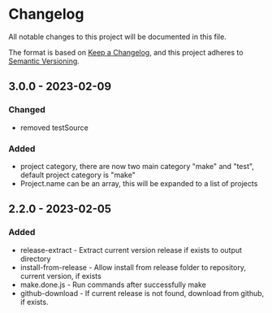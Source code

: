 # Changelog

All notable changes to this project will be documented in this file.

The format is based on [Keep a Changelog](https://keepachangelog.com/en/1.0.0/),
and this project adheres to [Semantic Versioning](https://semver.org/spec/v2.0.0.html).

## 3.0.0 - 2023-02-09

### Changed

- removed testSource

### Added

- project category, there are now two main category "make" and "test", default project category is "make"
- Project.name can be an array, this will be expanded to a list of projects

## 2.2.0 - 2023-02-05

### Added

- release-extract - Extract current version release if exists to output directory
- install-from-release - Allow install from release folder to repository, current version, if exists
- make.done.js - Run commands after successfully make
- github-download - If current release is not found, download from github, if exists.
